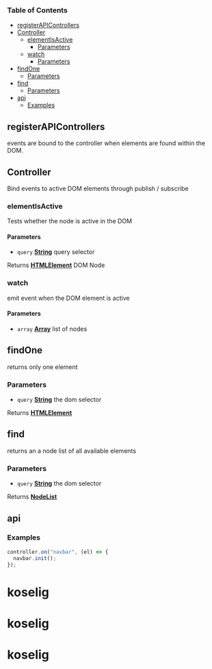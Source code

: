 <!-- Generated by documentation.js. Update this documentation by updating the source code. -->

### Table of Contents

-   [registerAPIControllers][1]
-   [Controller][2]
    -   [elementIsActive][3]
        -   [Parameters][4]
    -   [watch][5]
        -   [Parameters][6]
-   [findOne][7]
    -   [Parameters][8]
-   [find][9]
    -   [Parameters][10]
-   [api][11]
    -   [Examples][12]

## registerAPIControllers

events are bound to the controller when
elements are found within the DOM.

## Controller

Bind events to active DOM elements
through publish / subscribe

### elementIsActive

Tests whether the node is active in the DOM

#### Parameters

-   `query` **[String][13]** query selector

Returns **[HTMLElement][14]** DOM Node

### watch

emit event when the DOM element is active

#### Parameters

-   `array` **[Array][15]** list of nodes

## findOne

returns only one element

### Parameters

-   `query` **[String][13]** the dom selector

Returns **[HTMLElement][14]** 

## find

returns an a node list of all available elements

### Parameters

-   `query` **[String][13]** the dom selector

Returns **[NodeList][16]** 

## api

### Examples

```javascript
controller.on("navbar", (el) => {
  navbar.init();
});
```

[1]: #registerapicontrollers

[2]: #controller

[3]: #elementisactive

[4]: #parameters

[5]: #watch

[6]: #parameters-1

[7]: #findone

[8]: #parameters-2

[9]: #find

[10]: #parameters-3

[11]: #api

[12]: #examples

[13]: https://developer.mozilla.org/docs/Web/JavaScript/Reference/Global_Objects/String

[14]: https://developer.mozilla.org/docs/Web/HTML/Element

[15]: https://developer.mozilla.org/docs/Web/JavaScript/Reference/Global_Objects/Array

[16]: https://developer.mozilla.org/docs/Web/API/NodeList
# koselig
# koselig
# koselig
